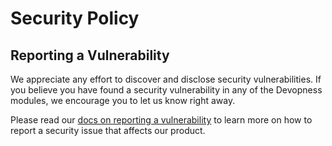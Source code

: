 # Security Policy

## Reporting a Vulnerability
We appreciate any effort to discover and disclose security vulnerabilities. If you believe you have found a security vulnerability in any of the Devopness modules, we encourage you to let us know right away.

Please read our [docs on reporting a vulnerability](https://www.devopness.com/docs/security/reporting-a-security-vulnerability/) to learn more on how to report a security issue that affects our product.
